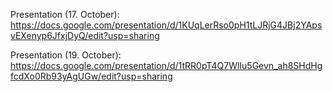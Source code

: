 Presentation (17. October): https://docs.google.com/presentation/d/1KUqLerRso0pH1tLJRjG4JBj2YApsvEXenyp6JfxjDyQ/edit?usp=sharing

Presentation (19. October): https://docs.google.com/presentation/d/1tRR0pT4Q7WlIu5Gevn_ah8SHdHgfcdXo0Rb93yAgUGw/edit?usp=sharing
